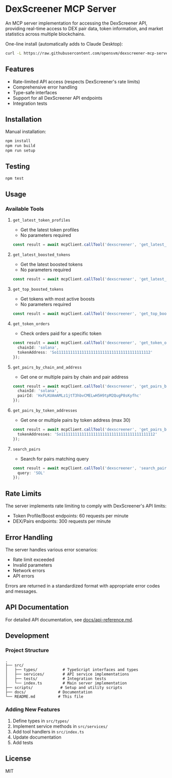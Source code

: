 # DexScreener MCP Server

An MCP server implementation for accessing the DexScreener API, providing real-time access to DEX pair data, token information, and market statistics across multiple blockchains.

One-line install (automatically adds to Claude Desktop):
```bash
curl -L https://raw.githubusercontent.com/opensvm/dexscreener-mcp-server/main/install.sh | bash
```

## Features

- Rate-limited API access (respects DexScreener's rate limits)
- Comprehensive error handling
- Type-safe interfaces
- Support for all DexScreener API endpoints
- Integration tests

## Installation

Manual installation:
```bash
npm install
npm run build
npm run setup
```

## Testing

```bash
npm test
```

## Usage

### Available Tools

1. `get_latest_token_profiles`
   - Get the latest token profiles
   - No parameters required
   ```typescript
   const result = await mcpClient.callTool('dexscreener', 'get_latest_token_profiles');
   ```

2. `get_latest_boosted_tokens`
   - Get the latest boosted tokens
   - No parameters required
   ```typescript
   const result = await mcpClient.callTool('dexscreener', 'get_latest_boosted_tokens');
   ```

3. `get_top_boosted_tokens`
   - Get tokens with most active boosts
   - No parameters required
   ```typescript
   const result = await mcpClient.callTool('dexscreener', 'get_top_boosted_tokens');
   ```

4. `get_token_orders`
   - Check orders paid for a specific token
   ```typescript
   const result = await mcpClient.callTool('dexscreener', 'get_token_orders', {
     chainId: 'solana',
     tokenAddress: 'So11111111111111111111111111111111111111112'
   });
   ```

5. `get_pairs_by_chain_and_address`
   - Get one or multiple pairs by chain and pair address
   ```typescript
   const result = await mcpClient.callTool('dexscreener', 'get_pairs_by_chain_and_address', {
     chainId: 'solana',
     pairId: 'HxFLKUAmAMLz1jtT3hbvCMELwH5H9tpM2QugP8sKyfhc'
   });
   ```

6. `get_pairs_by_token_addresses`
   - Get one or multiple pairs by token address (max 30)
   ```typescript
   const result = await mcpClient.callTool('dexscreener', 'get_pairs_by_token_addresses', {
     tokenAddresses: 'So11111111111111111111111111111111111111112'
   });
   ```

7. `search_pairs`
   - Search for pairs matching query
   ```typescript
   const result = await mcpClient.callTool('dexscreener', 'search_pairs', {
     query: 'SOL'
   });
   ```

## Rate Limits

The server implements rate limiting to comply with DexScreener's API limits:
- Token Profile/Boost endpoints: 60 requests per minute
- DEX/Pairs endpoints: 300 requests per minute

## Error Handling

The server handles various error scenarios:
- Rate limit exceeded
- Invalid parameters
- Network errors
- API errors

Errors are returned in a standardized format with appropriate error codes and messages.

## API Documentation

For detailed API documentation, see [docs/api-reference.md](docs/api-reference.md).

## Development

### Project Structure

```
.
├── src/
│   ├── types/           # TypeScript interfaces and types
│   ├── services/        # API service implementations
│   ├── tests/           # Integration tests
│   └── index.ts         # Main server implementation
├── scripts/            # Setup and utility scripts
├── docs/              # Documentation
└── README.md          # This file
```

### Adding New Features

1. Define types in `src/types/`
2. Implement service methods in `src/services/`
3. Add tool handlers in `src/index.ts`
4. Update documentation
5. Add tests

## License

MIT

